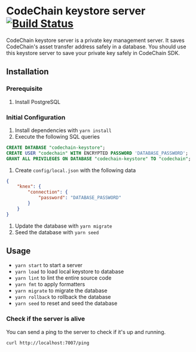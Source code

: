 CodeChain keystore server [![Build Status](https://travis-ci.org/CodeChain-io/codechain-keystore-server.svg?branch=master)](https://travis-ci.org/CodeChain-io/codechain-keystore-server)
==========================

CodeChain keystore server is a private key management server. It saves CodeChain's asset transfer address safely in a database. You should use this keystore server to save your private key safely in CodeChain SDK.

## Installation

### Prerequisite

1. Install PostgreSQL

### Initial Configuration

1. Install dependencies with `yarn install`
1. Execute the following SQL queries
```sql
CREATE DATABASE "codechain-keystore";
CREATE USER "codechain" WITH ENCRYPTED PASSWORD 'DATABASE_PASSWORD';
GRANT ALL PRIVILEGES ON DATABASE "codechain-keystore" TO "codechain";
```
1. Create `config/local.json` with the following data
```json
{
    "knex": {
        "connection": {
            "password": "DATABASE_PASSWORD"
        }
    }
}
```
1. Update the database with `yarn migrate`
1. Seed the database with `yarn seed`

## Usage

- `yarn start` to start a server
- `yarn load` to load local keystore to database
- `yarn lint` to lint the entire source code
- `yarn fmt` to apply formatters
- `yarn migrate` to migrate the database
- `yarn rollback` to rollback the database
- `yarn seed` to reset and seed the database

### Check if the server is alive

You can send a ping to the server to check if it's up and running.

```
curl http://localhost:7007/ping
```
